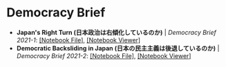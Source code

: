 Democracy Brief
================


- **Japan's Right Turn (日本政治は右傾化しているのか)** | *Democracy Brief 2021-1*:
  [[Notebook File]](https://github.com/vdem-eastasia/vdem-eastasia/blob/main/democracy-brief/db1_japan_right_turn.ipynb),
  [[Notebook Viewer]](https://nbviewer.jupyter.org/github/vdem-eastasia/vdem-eastasia/blob/main/democracy-brief/db1_japan_right_turn.ipynb)
- **Democratic Backsliding in Japan (日本の民主主義は後退しているのか)** | *Democracy Brief 2021-2*:
  [[Notebook File]](https://github.com/vdem-eastasia/vdem-eastasia/blob/main/democracy-brief/db2_japan_libdemindex.ipynb),
  [[Notebook Viewer]](https://nbviewer.jupyter.org/github/vdem-eastasia/vdem-eastasia/blob/main/democracy-brief/db2_japan_libdemindex.ipynb)
